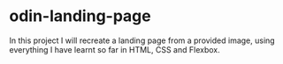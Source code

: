 # odin-landing-page
In this project I will recreate a landing page from a provided image,
using everything I have learnt so far in HTML, CSS and Flexbox.